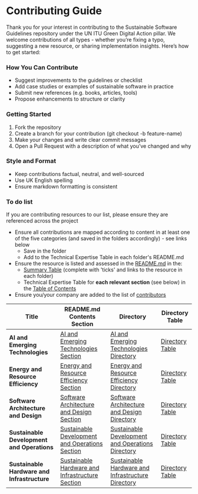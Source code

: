 # Contributing Guide

Thank you for your interest in contributing to the Sustainable Software Guidelines repository under the UN ITU Green Digital Action pillar.
We welcome contributions of all types - whether you’re fixing a typo, suggesting a new resource, or sharing implementation insights. Here’s how to get started:

### How You Can Contribute
- Suggest improvements to the guidelines or checklist
- Add case studies or examples of sustainable software in practice
- Submit new references (e.g. books, articles, tools)
- Propose enhancements to structure or clarity

### Getting Started
1. Fork the repository
2. Create a branch for your contribution (git checkout -b feature-name)
3. Make your changes and write clear commit messages
4. Open a Pull Request with a description of what you’ve changed and why


### Style and Format
- Keep contributions factual, neutral, and well-sourced
- Use UK English spelling
- Ensure markdown formatting is consistent

### To do list
If you are contributing resources to our list, please ensure they are referenced across the project
- Ensure all contributions are mapped according to content in at least one of the five categories (and saved in the folders accordingly) - see links below
    - Save in the folder
    - Add to the Technical Expertise Table in each folder's README.md
- Ensure the resource is listed and assessed in the [README.md](./README.md) in the:
    - [Summary Table](./README.md#summary-table) (complete with 'ticks' and links to the resource in each folder)
    - Technical Expertise Table for **each relevant section** (see below) in the [Table of Contents](./README.md#table-of-contents)
- Ensure you/your company are added to the list of [contributors](./README.md#contributors)


|     Title                        | README.md Contents Section | Directory    | Directory  Table   |
|----------------------------------|----------------------------|--------------|--------------------|
|**AI and Emerging Technologies** | [AI and Emerging Technologies Section](./README.md#sustainable-development-and-operations) | [AI and Emerging Technologies Directory](./AI-and-Emerging-Technologies) | [Directory Table](./AI-and-Emerging-Technologies/README.md#technical-expertise-table)|
|**Energy and Resource Efficiency** | [Energy and Resource Efficiency Section](./README.md#energy-and-resource-efficiency) | [Energy and Resource Efficiency Directory](./Energy-and-Resource-Efficiency) |[Directory Table](./Energy-and-Resource-Efficiency/README.md#technical-expertise-table)|
|**Software Architecture and Design** | [Software Architecture and Design Section](./README.md#software-architecture-and-design) | [Software Architecture and Design Directory](./Software-Architecture-and-Design) |[Directory Table](./Software-Architecture-and-Design/README.md#technical-expertise-table)|
|**Sustainable Development and Operations** | [Sustainable Development and Operations Section](./README.md#sustainable-development-and-operations) | [Sustainable Development and Operations Directory](./Sustainable-Development-and-Operations) |[Directory Table](./Sustainable-Development-and-Operations/README.md#technical-expertise-table)|
|**Sustainable Hardware and Infrastructure** | [Sustainable Hardware and Infrastructure Section](./README.md#sustainable-hardware-and-infrastructure) | [Sustainable Hardware and Infrastructure Directory](./Sustainable-Hardware-and-Infrastructure) |[Directory Table](./Sustainable-Hardware-and-Infrastructure/README.md#technical-expertise-table)|







